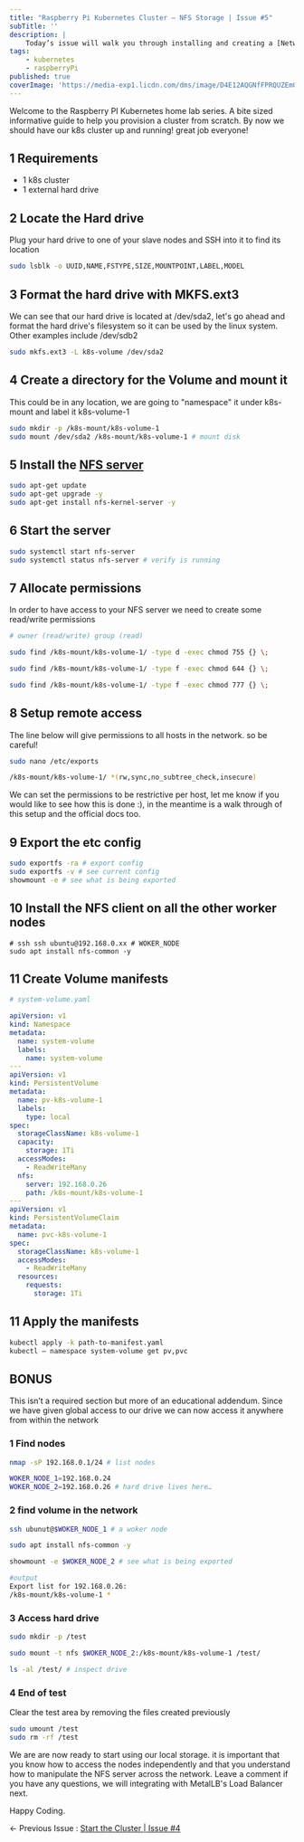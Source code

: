 ```yaml
---
title: "Raspberry Pi Kubernetes Cluster — NFS Storage | Issue #5"
subTitle: ''
description: |
    Today’s issue will walk you through installing and creating a [Network File Storage](https://en.wikipedia.org/wiki/Network_File_System) (NFS) server so it can be used as our default cluster's storage.
tags:
    - kubernetes
    - raspberryPi
published: true
coverImage: 'https://media-exp1.licdn.com/dms/image/D4E12AQGNfFPRQUZEmQ/article-cover_image-shrink_720_1280/0/1665420704755?e=1671062400&v=beta&t=sgb6xZ_HHymYqGqWiPXgklFU0U1ruT3IvQXzCsrENpQ'
---
```


Welcome to the Raspberry PI Kubernetes home lab series. A bite sized informative guide to help you provision a cluster from scratch. By now we should have our k8s cluster up and running! great job everyone!

## 1 Requirements

- 1 k8s cluster
- 1 external hard drive

## 2 Locate the Hard drive
Plug your hard drive to one of your slave nodes and SSH into it to find its location

```sh
sudo lsblk -o UUID,NAME,FSTYPE,SIZE,MOUNTPOINT,LABEL,MODEL
```

## 3 Format the hard drive with MKFS.ext3
We can see that our hard drive is located at /dev/sda2, let's go ahead and format the hard drive's filesystem so it can be used by the linux system. Other examples include /dev/sdb2

```sh
sudo mkfs.ext3 -L k8s-volume /dev/sda2
```

## 4 Create a directory for the Volume and mount it
This could be in any location, we are going to "namespace" it under k8s-mount and label it k8s-volume-1

```sh
sudo mkdir -p /k8s-mount/k8s-volume-1
sudo mount /dev/sda2 /k8s-mount/k8s-volume-1 # mount disk
```

## 5 Install the [NFS server](https://manpages.debian.org/testing/nfs-common/nfs.5.en.html)

```sh
sudo apt-get update
sudo apt-get upgrade -y
sudo apt-get install nfs-kernel-server -y
```

## 6 Start the server

```sh
sudo systemctl start nfs-server
sudo systemctl status nfs-server # verify is running
```

## 7 Allocate permissions

In order to have access to your NFS server we need to create some read/write permissions

```sh
# owner (read/write) group (read)

sudo find /k8s-mount/k8s-volume-1/ -type d -exec chmod 755 {} \;

sudo find /k8s-mount/k8s-volume-1/ -type f -exec chmod 644 {} \; 

sudo find /k8s-mount/k8s-volume-1/ -type f -exec chmod 777 {} \;
```

## 8 Setup remote access

The line below will give permissions to all hosts in the network. so be careful!

```sh
sudo nano /etc/exports

/k8s-mount/k8s-volume-1/ *(rw,sync,no_subtree_check,insecure)
```

We can set the permissions to be restrictive per host, let me know if you would like to see how this is done :), in the meantime is a walk through of this setup and the official docs too.

## 9 Export the etc config

```sh
sudo exportfs -ra # export config
sudo exportfs -v # see current config
showmount -e # see what is being exported
```

## 10 Install the NFS client on all the other worker nodes

```
# ssh ssh ubuntu@192.168.0.xx # WOKER_NODE
sudo apt install nfs-common -y
```

## 11 Create Volume manifests

```yaml
# system-volume.yaml

apiVersion: v1
kind: Namespace
metadata:
  name: system-volume
  labels:
    name: system-volume
---
apiVersion: v1
kind: PersistentVolume
metadata:
  name: pv-k8s-volume-1
  labels:
    type: local
spec:
  storageClassName: k8s-volume-1
  capacity:
    storage: 1Ti
  accessModes:
    - ReadWriteMany
  nfs:
    server: 192.168.0.26
    path: /k8s-mount/k8s-volume-1
---
apiVersion: v1
kind: PersistentVolumeClaim
metadata:
  name: pvc-k8s-volume-1
spec:
  storageClassName: k8s-volume-1
  accessModes:
    - ReadWriteMany
  resources:
    requests:
      storage: 1Ti
```

## 11 Apply the manifests

```sh
kubectl apply -k path-to-manifest.yaml
kubectl — namespace system-volume get pv,pvc
```

## BONUS
This isn’t a required section but more of an educational addendum. Since we have given global access to our drive we can now access it anywhere from within the network

### 1 Find nodes

```sh
nmap -sP 192.168.0.1/24 # list nodes

WOKER_NODE_1=192.168.0.24
WOKER_NODE_2=192.168.0.26 # hard drive lives here…
```

### 2 find volume in the network

```sh
ssh ubunut@$WOKER_NODE_1 # a woker node

sudo apt install nfs-common -y

showmount -e $WOKER_NODE_2 # see what is being exported

#output
Export list for 192.168.0.26:
/k8s-mount/k8s-volume-1 *
```

### 3 Access hard drive

```sh
sudo mkdir -p /test

sudo mount -t nfs $WOKER_NODE_2:/k8s-mount/k8s-volume-1 /test/

ls -al /test/ # inspect drive
```

### 4 End of test
Clear the test area by removing the files created previously

```sh
sudo umount /test
sudo rm -rf /test
```

We are are now ready to start using our local storage. it is important that you know how to access the nodes independently and that you understand how to manipulate the NFS server across the network. Leave a comment if you have any questions, we will integrating with MetalLB's Load Balancer next. 

Happy Coding.

← Previous Issue : [Start the Cluster | Issue #4](https://www.linkedin.com/pulse/raspberry-pi-kubernetes-cluster-start-issue-4-julian-tellez)
